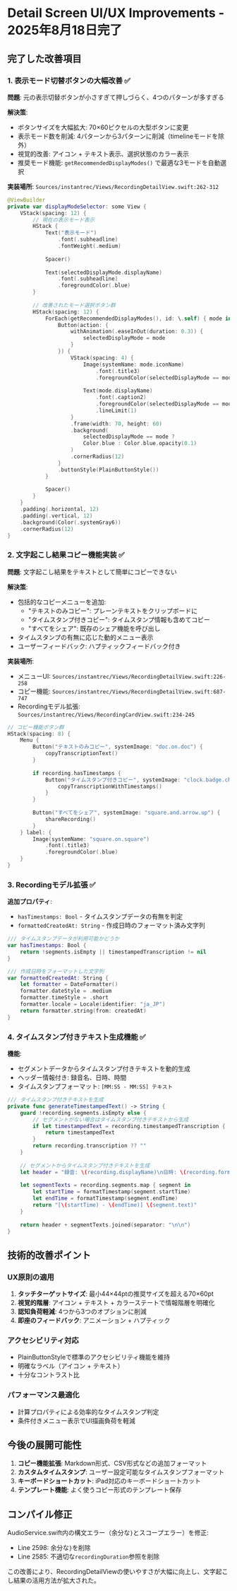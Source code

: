 # Detail Screen UI/UX Improvements - 2025年8月18日完了

## 完了した改善項目

### 1. 表示モード切替ボタンの大幅改善 ✅
**問題**: 元の表示切替ボタンが小さすぎて押しづらく、4つのパターンが多すぎる

**解決策**:
- ボタンサイズを大幅拡大: 70×60ピクセルの大型ボタンに変更
- 表示モード数を削減: 4パターンから3パターンに削減（timelineモードを除外）
- 視覚的改善: アイコン + テキスト表示、選択状態のカラー表示
- 推奨モード機能: `getRecommendedDisplayModes()` で最適な3モードを自動選択

**実装場所**: `Sources/instantrec/Views/RecordingDetailView.swift:262-312`

```swift
@ViewBuilder
private var displayModeSelector: some View {
    VStack(spacing: 12) {
        // 現在の表示モード表示
        HStack {
            Text("表示モード")
                .font(.subheadline)
                .fontWeight(.medium)
            
            Spacer()
            
            Text(selectedDisplayMode.displayName)
                .font(.subheadline)
                .foregroundColor(.blue)
        }
        
        // 改善されたモード選択ボタン群
        HStack(spacing: 12) {
            ForEach(getRecommendedDisplayModes(), id: \.self) { mode in
                Button(action: {
                    withAnimation(.easeInOut(duration: 0.3)) {
                        selectedDisplayMode = mode
                    }
                }) {
                    VStack(spacing: 4) {
                        Image(systemName: mode.iconName)
                            .font(.title3)
                            .foregroundColor(selectedDisplayMode == mode ? .white : .blue)
                        
                        Text(mode.displayName)
                            .font(.caption2)
                            .foregroundColor(selectedDisplayMode == mode ? .white : .blue)
                            .lineLimit(1)
                    }
                    .frame(width: 70, height: 60)
                    .background(
                        selectedDisplayMode == mode ? 
                        Color.blue : Color.blue.opacity(0.1)
                    )
                    .cornerRadius(12)
                }
                .buttonStyle(PlainButtonStyle())
            }
            
            Spacer()
        }
    }
    .padding(.horizontal, 12)
    .padding(.vertical, 12)
    .background(Color(.systemGray6))
    .cornerRadius(12)
}
```

### 2. 文字起こし結果コピー機能実装 ✅
**問題**: 文字起こし結果をテキストとして簡単にコピーできない

**解決策**:
- 包括的なコピーメニューを追加:
  - "テキストのみコピー": プレーンテキストをクリップボードに
  - "タイムスタンプ付きコピー": タイムスタンプ情報も含めてコピー
  - "すべてをシェア": 既存のシェア機能を呼び出し
- タイムスタンプの有無に応じた動的メニュー表示
- ユーザーフィードバック: ハプティックフィードバック付き

**実装場所**: 
- メニューUI: `Sources/instantrec/Views/RecordingDetailView.swift:226-258`
- コピー機能: `Sources/instantrec/Views/RecordingDetailView.swift:687-747`
- Recordingモデル拡張: `Sources/instantrec/Views/RecordingCardView.swift:234-245`

```swift
// コピー機能ボタン群
HStack(spacing: 8) {
    Menu {
        Button("テキストのみコピー", systemImage: "doc.on.doc") {
            copyTranscriptionText()
        }
        
        if recording.hasTimestamps {
            Button("タイムスタンプ付きコピー", systemImage: "clock.badge.checkmark") {
                copyTranscriptionWithTimestamps()
            }
        }
        
        Button("すべてをシェア", systemImage: "square.and.arrow.up") {
            shareRecording()
        }
    } label: {
        Image(systemName: "square.on.square")
            .font(.title3)
            .foregroundColor(.blue)
    }
}
```

### 3. Recordingモデル拡張 ✅
**追加プロパティ**:
- `hasTimestamps: Bool` - タイムスタンプデータの有無を判定
- `formattedCreatedAt: String` - 作成日時のフォーマット済み文字列

```swift
/// タイムスタンプデータが利用可能かどうか
var hasTimestamps: Bool {
    return !segments.isEmpty || timestampedTranscription != nil
}

/// 作成日時をフォーマットした文字列
var formattedCreatedAt: String {
    let formatter = DateFormatter()
    formatter.dateStyle = .medium
    formatter.timeStyle = .short
    formatter.locale = Locale(identifier: "ja_JP")
    return formatter.string(from: createdAt)
}
```

### 4. タイムスタンプ付きテキスト生成機能 ✅
**機能**: 
- セグメントデータからタイムスタンプ付きテキストを動的生成
- ヘッダー情報付き: 録音名、日時、時間
- タイムスタンプフォーマット: `[MM:SS - MM:SS] テキスト`

```swift
/// タイムスタンプ付きテキストを生成
private func generateTimestampedText() -> String {
    guard !recording.segments.isEmpty else {
        // セグメントがない場合はタイムスタンプ付きテキストから生成
        if let timestampedText = recording.timestampedTranscription {
            return timestampedText
        }
        return recording.transcription ?? ""
    }
    
    // セグメントからタイムスタンプ付きテキストを生成
    let header = "録音: \(recording.displayName)\n日時: \(recording.formattedCreatedAt)\n時間: \(formatDuration(recording.duration))\n\n"
    
    let segmentTexts = recording.segments.map { segment in
        let startTime = formatTimestamp(segment.startTime)
        let endTime = formatTimestamp(segment.endTime)
        return "[\(startTime) - \(endTime)] \(segment.text)"
    }
    
    return header + segmentTexts.joined(separator: "\n\n")
}
```

## 技術的改善ポイント

### UX原則の適用
1. **タッチターゲットサイズ**: 最小44×44ptの推奨サイズを超える70×60pt
2. **視覚的階層**: アイコン + テキスト + カラーステートで情報階層を明確化
3. **認知負荷軽減**: 4つから3つのオプションに削減
4. **即座のフィードバック**: アニメーション + ハプティック

### アクセシビリティ対応
- PlainButtonStyleで標準のアクセシビリティ機能を維持
- 明確なラベル（アイコン + テキスト）
- 十分なコントラスト比

### パフォーマンス最適化
- 計算プロパティによる効率的なタイムスタンプ判定
- 条件付きメニュー表示でUI描画負荷を軽減

## 今後の展開可能性
1. **コピー機能拡張**: Markdown形式、CSV形式などの追加フォーマット
2. **カスタムタイムスタンプ**: ユーザー設定可能なタイムスタンプフォーマット
3. **キーボードショートカット**: iPad対応のキーボードショートカット
4. **テンプレート機能**: よく使うコピー形式のテンプレート保存

## コンパイル修正
AudioService.swift内の構文エラー（余分な`}`とスコープエラー）を修正:
- Line 2598: 余分な`}`を削除
- Line 2585: 不適切な`recordingDuration`参照を削除

この改善により、RecordingDetailViewの使いやすさが大幅に向上し、文字起こし結果の活用方法が拡大された。